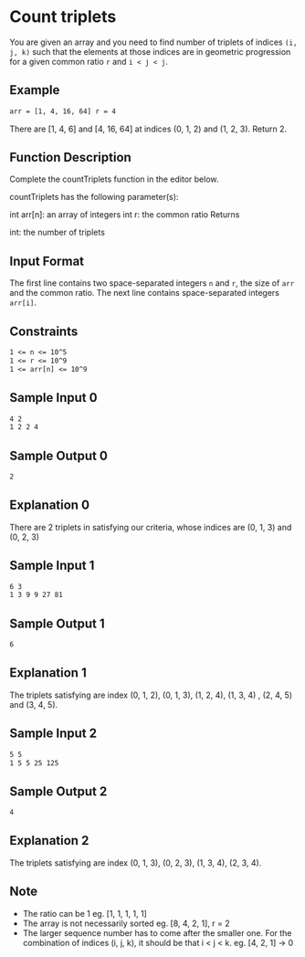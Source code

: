 # Count triplets

You are given an array and you need to find number of triplets of indices `(i, j, k)` such that the elements at those indices are in geometric progression for a given common ratio `r` and `i < j < j`.

## Example

```txt
arr = [1, 4, 16, 64] r = 4
```

There are [1, 4, 6] and [4, 16, 64] at indices (0, 1, 2) and (1, 2, 3). Return 2.

## Function Description

Complete the countTriplets function in the editor below.

countTriplets has the following parameter(s):

int arr[n]: an array of integers
int r: the common ratio
Returns

int: the number of triplets

## Input Format

The first line contains two space-separated integers `n` and `r`, the size of `arr` and the common ratio.
The next line contains  space-separated integers `arr[i]`.

## Constraints

```txt
1 <= n <= 10^5
1 <= r <= 10^9
1 <= arr[n] <= 10^9
```

## Sample Input 0

```txt
4 2
1 2 2 4
```

## Sample Output 0

```txt
2
```

## Explanation 0

There are 2 triplets in satisfying our criteria, whose indices are (0, 1, 3) and (0, 2, 3)

## Sample Input 1

```txt
6 3
1 3 9 9 27 81
```

## Sample Output 1

```txt
6
```

## Explanation 1

The triplets satisfying are index (0, 1, 2), (0, 1, 3), (1, 2, 4), (1, 3, 4) , (2, 4, 5) and (3, 4, 5).

## Sample Input 2

```txt
5 5
1 5 5 25 125
```

## Sample Output 2

```txt
4
```

## Explanation 2

The triplets satisfying are index (0, 1, 3), (0, 2, 3), (1, 3, 4), (2, 3, 4).

## Note

- The ratio can be 1 eg. [1, 1, 1, 1, 1]
- The array is not necessarily sorted eg. [8, 4, 2, 1], r = 2
- The larger sequence number has to come after the smaller one. For the combination of indices (i, j, k), it should be that i < j < k. eg. [4, 2, 1] -> 0
